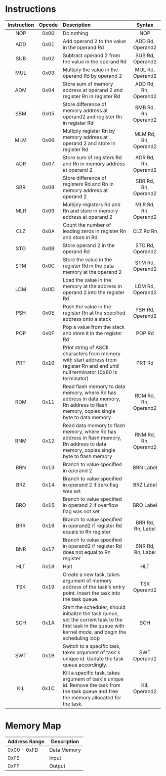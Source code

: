 # Instructions


| Instruction | Opcode | Description                                                                                                                           |        Syntax        |
|:-----------:|:------:|:--------------------------------------------------------------------------------------------------------------------------------------|:--------------------:|
|     NOP     |  0x00  | Do nothing                                                                                                                            |         NOP          |
|     ADD     |  0x01  | Add operand 2 to the value in the operand Rd                                                                                          |   ADD Rd, Operand2   |
|     SUB     |  0x02  | Subtract operand 2 from the value in the operand Rd                                                                                   |   SUB Rd, Operand2   |
|     MUL     |  0x03  | Multiply the value in the operand Rd by operand 2                                                                                     |   MUL Rd, Operand2   |
|     ADM     |  0x04  | Store sum of memory address at operand 2 and register Rn in register Rd                                                               | ADD Rd, Rn, Operand2 |
|     SBM     |  0x05  | Store difference of memory address at operand2 and register Rn in register Rd                                                         | SMB Rd, Rn, Operand2 |
|     MLM     |  0x06  | Multiply register Rn by memory address at operand 2 and store in register Rd                                                          | MLM Rd, Rn, Operand2 |
|     ADR     |  0x07  | Store sum of registers Rd and Rn in memory address at operand 2                                                                       | ADR Rd, Rn, Operand2 |
|     SBR     |  0x08  | Store difference of registers Rd and Rn in memory address at operand 2                                                                | SBR Rd, Rn, Operand2 |
|     MLR     |  0x09  | Multiply registers Rd and Rn and store in memory address at operand 2                                                                 | MLR Rd, Rn, Operand2 |
|     CLZ     |  0x0A  | Count the number of leading zeros in register Rn and store in Rd                                                                      |      CLZ Rd Rn       |
|     STO     |  0x0B  | Store operand 2 in the operand Rd                                                                                                     |   STO Rd, Operand2   |
|     STM     |  0x0C  | Store the value in the register Rd in the data memory at the operand 2                                                                |   STM Rd, Operand2   |
|     LDM     |  0x0D  | Load the value in the memory at the address in operand 2 into the register Rd                                                         |   LDM Rd, Operand2   |
|     PSH     |  0x0E  | Push the value in the register Rn at the specified address onto a stack                                                               |   PSH Rd, Operand2   |
|     POP     |  0x0F  | Pop a value from the stack and store it in the register Rd                                                                            |        POP Rd        |
|     PRT     |  0x10  | Print string of ASCII characters from memory with start address from register Rn and end until null terminator (0x80 is terminator)   |        PRT Rd        |
|     RDM     |  0x11  | Read flash memory to data memory, where Rd has address in data memory, Rn address to flash memory, copies single byte to data memory  | RDM Rd, Rn, Operand2 |
|     RNM     |  0x12  | Read data memory to flash memory, where Rd has address in flash memory, Rn address to data memory, copies single byte to flash memory | RNM Rd, Rn, Operand2 |
|     BRN     |  0x13  | Branch to value specified in operand 2                                                                                                |      BRN Label       |
|     BRZ     |  0x14  | Branch to value specified in operand 2 if zero flag was set                                                                           |      BRZ Label       |
|     BRO     |  0x15  | Branch to value specified in operand 2 if overflow flag was not set                                                                   |      BRO Label       |
|     BRR     |  0x16  | Branch to value specified in operand2 if register Rd equals to Rn register                                                            |  BRR Rd, Rn, Label   |
|     BNR     |  0x17  | Branch to value specified in operand2 if register Rd does not equal to Rn register                                                    |  BNR Rd, Rn, Label   |
|     HLT     |  0x18  | Halt                                                                                                                                  |         HLT          |
|     TSK     |  0x19  | Create a new task, takes argument of memory address of the task's entry point. Insert the task into the task queue.                                        |     TSK Operand2     |
|     SCH     |  0x1A  | Start the scheduler, should initialize the task queue, set the current task to the first task in the queue with kernel mode, and begin the scheduling loop |         SCH          |
|     SWT     |  0x1B  | Switch to a specific task, takes argument of task's unique id. Update the task queue accordingly.                                                          |     SWT Operand2     |
|     KIL     |  0x1C  | Kill a specific task, takes argument of task's unique id. Remove the task from the task queue and free the memory allocated for the task.                  |     KIL Operand2     |

# Memory Map

| Address Range | Description              |
|---------------|--------------------------|
| 0x00 - 0xFD   | Data Memory              |
| 0xFE          | Input                    |
| 0xFF          | Output                   |